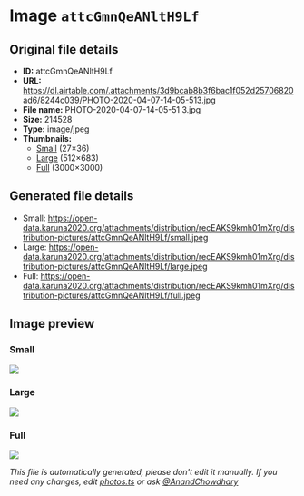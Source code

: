 # Image `attcGmnQeANltH9Lf`

## Original file details

- **ID:** attcGmnQeANltH9Lf
- **URL:** https://dl.airtable.com/.attachments/3d9bcab8b3f6bac1f052d25706820ad6/8244c039/PHOTO-2020-04-07-14-05-513.jpg
- **File name:** PHOTO-2020-04-07-14-05-51 3.jpg
- **Size:** 214528
- **Type:** image/jpeg
- **Thumbnails:**
  - [Small](https://dl.airtable.com/.attachmentThumbnails/1b5b10b1315faec41267f4a58ebd41cc/dae4737a) (27×36)
  - [Large](https://dl.airtable.com/.attachmentThumbnails/c258e62050e7294dd9cc6eab1ed7d18d/0b2c0904) (512×683)
  - [Full](https://dl.airtable.com/.attachmentThumbnails/929c51f3e0b1d74e5d7b2c8190817a0e/36076b14) (3000×3000)

## Generated file details

- Small: https://open-data.karuna2020.org/attachments/distribution/recEAKS9kmh01mXrg/distribution-pictures/attcGmnQeANltH9Lf/small.jpeg
- Large: https://open-data.karuna2020.org/attachments/distribution/recEAKS9kmh01mXrg/distribution-pictures/attcGmnQeANltH9Lf/large.jpeg
- Full: https://open-data.karuna2020.org/attachments/distribution/recEAKS9kmh01mXrg/distribution-pictures/attcGmnQeANltH9Lf/full.jpeg

## Image preview

### Small

![](https://open-data.karuna2020.org/attachments/distribution/recEAKS9kmh01mXrg/distribution-pictures/attcGmnQeANltH9Lf/small.jpeg)

### Large

![](https://open-data.karuna2020.org/attachments/distribution/recEAKS9kmh01mXrg/distribution-pictures/attcGmnQeANltH9Lf/large.jpeg)

### Full

![](https://open-data.karuna2020.org/attachments/distribution/recEAKS9kmh01mXrg/distribution-pictures/attcGmnQeANltH9Lf/full.jpeg)

_This file is automatically generated, please don't edit it manually. If you need any changes, edit [photos.ts](/photos.ts) or ask [@AnandChowdhary](https://github.com/AnandChowdhary)_
